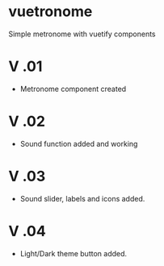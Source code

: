 # vuetronome
Simple metronome with vuetify components

# V .01
- Metronome component created
# V .02
- Sound function added and working
# V .03
- Sound slider, labels and icons added.
# V .04
- Light/Dark theme button added.